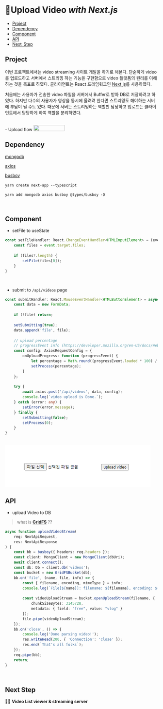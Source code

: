 # 📼Upload Video _with Next.js_

 + [Project](#project)
 + [Dependency](#dependency)
 + [Component](#component)
 + [API](#api)
 + [Next_Step](#next-step)


## Project


이번 프로젝트에서는 video streaming 사이트 개발을 하기로 해본다.
단순하게 video를 업로드하고 서버에서 스트리밍 하는 기능을 구현함으로 video 플랫폼의 원리를 이해하는 것을 목표로 하였다. 
클라이언트는 React 프레임워크인 [Next.js](https://nextjs.org/)를 사용하였다.

처음에는 사용자가 전송한 video 파일을 서버에서 Buffer로 받아 DB로 저장하려고 하였다.
하지만 다수의 사용자가 영상을 동시에 올려려 한다면 스트리밍도 해야하는 서버에 부담이 될 수도 있다. 때문에 서버는 스트리밍하는 역할만 담당하고 업로드는 클라이언트에서 담당하게 하여 역할을 분리하였다.

<br/>
- Upload flow

<img src="https://miro.medium.com/max/1400/1*DppKKMCdxCf4eueofUN6eQ.png" width="45%" height="45%">

<br/>

## Dependency


[mongodb](https://www.npmjs.com/package/mongodb)

[axios](https://axios-http.com/)

[busboy](https://www.npmjs.com/package/busboy)

`yarn create next-app --typescript`

`yarn add mongodb axios busboy @types/busboy -D`

<br/>

## Component


+ setFile to useState

```typescript
const setFileHandler: React.ChangeEventHandler<HTMLInputElement> = (event: React.ChangeEvent<HTMLInputElement>) => {
    const files = event.target.files;

    if (files?.length) {
        setFile(files[0]);
    }
}
```
<br/>

+ submit to `/api/videos` page

```Typescript
const submitHandler: React.MouseEventHandler<HTMLButtonElement> = async () => {
    const data = new FormData;

    if (!file) return;

    setSubmitting(true);
    data.append('file', file);

    // upload percentage
    // progressEvent info (https://developer.mozilla.org/en-US/docs/Web/API/ProgressEvent)
    const config: AxiosRequestConfig = {
        onUploadProgress: function (progressEvent) {
            let percentage = Math.round((progressEvent.loaded * 100) / progressEvent.total);
            setProcess(percentage);
        }
    };

    try {
        await axios.post('/api/videos', data, config);
        console.log(`video upload is Done.`);
    } catch (error: any) {
        setError(error.message);
    } finally {
        setSubmitting(false);
        setProcess(0);
    }
}
```

<br/>
<img src="./public/post1.PNG">

<br/>

## API


+ upload Video to DB
> what is **[GridFS](https://github.com/gkdfo40/TIL/blob/main/GridFS.md)** ??

```typescript
async function uploadVideoStream(
    req: NextApiRequest,
    res: NextApiResponse
) {
    const bb = busboy({ headers: req.headers });
    const client: MongoClient = new MongoClient(dbUri);
    await client.connect();
    const db: Db = client.db('videos');
    const bucket = new GridFSBucket(db);
    bb.on('file', (name, file, info) => {
        const { filename, encoding, mimeType } = info;
        console.log(`File[${name}]: filename: ${filename}, encoding: ${encoding}, mimeType: ${mimeType}`);

        const videoUploadStream = bucket.openUploadStream(filename, {
            chunkSizeBytes: 3145728,
            metadata: { field: "free", value: "vlog" }
        });
        file.pipe(videoUploadStream);
    });
    bb.on('close', () => {
        console.log('Done parsing video!');
        res.writeHead(200, { 'Connection': 'close' });
        res.end(`That's all folks`);
    });
    req.pipe(bb);
    return;
}
```

<br/>

## Next Step

🦄🦄 **Video List viewer & streaming server**